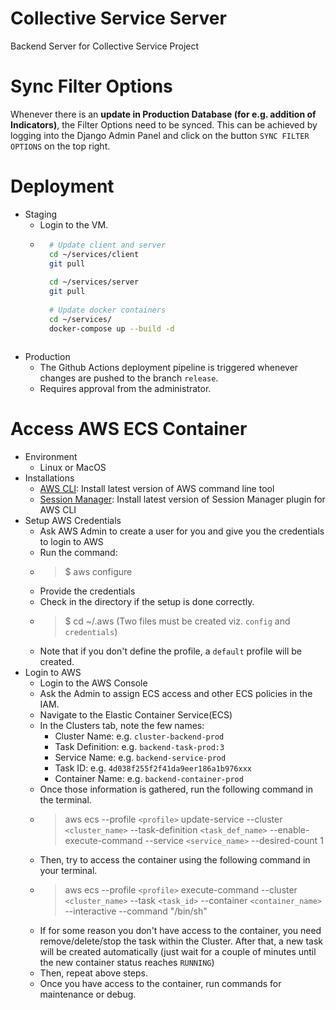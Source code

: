 # Collective Service Server
Backend Server for Collective Service Project

# Sync Filter Options
Whenever there is an **update in Production Database (for e.g. addition of Indicators)**, the Filter Options need to be synced. This can be achieved by logging into the Django Admin Panel and click on the button `SYNC FILTER OPTIONS` on the top right.

# Deployment
- Staging
    - Login to the VM.
    - ```bash
        # Update client and server
        cd ~/services/client
        git pull
        
        cd ~/services/server
        git pull
        
        # Update docker containers
        cd ~/services/
        docker-compose up --build -d
    ```
- Production
    - The Github Actions deployment pipeline is triggered whenever changes are pushed to the branch `release`.
    - Requires approval from the administrator.

# Access AWS ECS Container
- Environment
    - Linux or MacOS
- Installations
    - [AWS CLI](https://docs.aws.amazon.com/cli/latest/userguide/getting-started-install.html): Install latest version of AWS command line tool
    - [Session Manager](https://docs.aws.amazon.com/systems-manager/latest/userguide/session-manager-working-with-install-plugin.html): Install latest version of Session Manager plugin for AWS CLI
- Setup AWS Credentials
    - Ask AWS Admin to create a user for you and give you the credentials to login to AWS
    - Run the command:
    - > $ aws configure
    - Provide the credentials
    - Check in the directory if the setup is done correctly.
    - > $ cd ~/.aws (Two files must be created viz. `config` and `credentials`)
    - Note that if you don't define the profile, a `default` profile will be created.
- Login to AWS
    - Login to the AWS Console
    - Ask the Admin to assign ECS access and other ECS policies in the IAM.
    - Navigate to the Elastic Container Service(ECS)
    - In the Clusters tab, note the few names:
        - Cluster Name: e.g. `cluster-backend-prod`
        - Task Definition: e.g. `backend-task-prod:3`
        - Service Name: e.g. `backend-service-prod`
        - Task ID: e.g. `4d038f255f2f41da9eer186a1b976xxx`
        - Container Name: e.g. `backend-container-prod`
    - Once those information is gathered, run the following command in the terminal.
    - > aws ecs --profile `<profile>` update-service --cluster `<cluster_name>` --task-definition `<task_def_name>` --enable-execute-command --service `<service_name>` --desired-count 1
    - Then, try to access the container using the following command in your terminal.
    - > aws ecs --profile `<profile>` execute-command --cluster `<cluster_name>` --task `<task_id>` --container `<container_name>` --interactive --command "/bin/sh"
    - If for some reason you don't have access to the container, you need remove/delete/stop the task within the Cluster. After that, a new task will be created automatically (just wait for a couple of minutes until the new container status reaches `RUNNING`)
    - Then, repeat above steps.
    - Once you have access to the container, run commands for maintenance or debug.